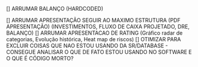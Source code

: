 [] ARRUMAR BALANÇO (HARDCODED)

[] ARRUMAR APRESENTAÇÃO SEGUIR AO MAXIMO ESTRUTURA (PDF APRESENTAÇÃO) (INVESTIMENTOS, FLUXO DE CAIXA PROJETADO, DRE, BALANÇO)
[] ARRUMAR APRESENTACAO DE RATING (Gráfico radar de categorias, Evolução histórica, Heat map de riscos)
[] OTIMIZAR PARA EXCLUIR COISAS QUE NAO ESTOU USANDO DA SR/DATABASE - CONSEGUE ANALISAR O QUE DE FATO ESTOU USANDO NO SOFTWARE E O QUE É CÓDIGO MORTO?

